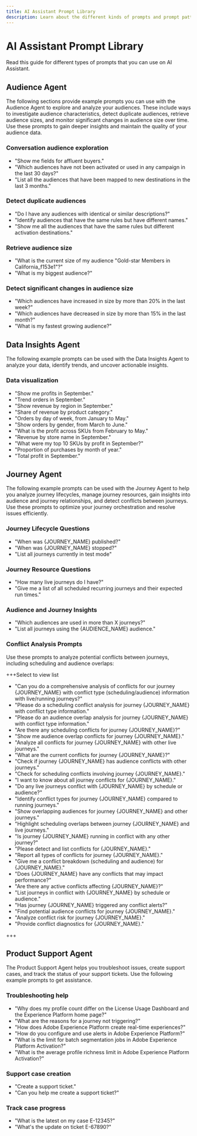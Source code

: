 ```yaml
---
title: AI Assistant Prompt Library
description: Learn about the different kinds of prompts and prompt patterns that you can use when querying AI Assistant.
---
```

# AI Assistant Prompt Library

Read this guide for different types of prompts that you can use on AI Assistant.

## Audience Agent

The following sections provide example prompts you can use with the Audience Agent to explore and analyze your audiences. These include ways to investigate audience characteristics, detect duplicate audiences, retrieve audience sizes, and monitor significant changes in audience size over time. Use these prompts to gain deeper insights and maintain the quality of your audience data.

### Conversation audience exploration

- "Show me fields for affluent buyers."
- "Which audiences have not been activated or used in any campaign in the last 30 days?"
- "List all the audiences that have been mapped to new destinations in the last 3 months."

### Detect duplicate audiences

- "Do I have any audiences with identical or similar descriptions?"
- "Identify audiences that have the same rules but have different names."
- "Show me all the audiences that have the same rules but different activation destinations."

### Retrieve audience size

- "What is the current size of my audience "Gold-star Members in California_f153e1"?"
- "What is my biggest audience?"

### Detect significant changes in audience size

- "Which audiences have increased in size by more than 20% in the last week?"
- "Which audiences have decreased in size by more than 15% in the last month?"
- "What is my fastest growing audience?"

## Data Insights Agent

The following example prompts can be used with the Data Insights Agent to analyze your data, identify trends, and uncover actionable insights.

### Data visualization

- "Show me profits in September."
- "Trend orders in September."
- "Show revenue by region in September."
- "Share of revenue by product category."
- "Orders by day of week, from January to May."
- "Show orders by gender, from March to June."
- "What is the profit across SKUs from February to May."
- "Revenue by store name in September."
- "What were my top 10 SKUs by profit in September?"
- "Proportion of purchases by month of year."
- "Total profit in September."

## Journey Agent

The following example prompts can be used with the Journey Agent to help you analyze journey lifecycles, manage journey resources, gain insights into audience and journey relationships, and detect conflicts between journeys. Use these prompts to optimize your journey orchestration and resolve issues efficiently.

### Journey Lifecycle Questions

- "When was {JOURNEY_NAME} published?"
- "When was {JOURNEY_NAME} stopped?"
- "List all journeys currently in test mode"

### Journey Resource Questions

- "How many live journeys do I have?"
- "Give me a list of all scheduled recurring journeys and their expected run times."

### Audience and Journey Insights

- "Which audiences are used in more than X journeys?"
- "List all journeys using the {AUDIENCE_NAME} audience."

### Conflict Analysis Prompts 

Use these prompts to analyze potential conflicts between journeys, including scheduling and audience overlaps:

+++Select to view list

- "Can you do a comprehensive analysis of conflicts for our journey {JOURNEY_NAME} with conflict type (scheduling/audience) information with live/running journeys?"
- "Please do a scheduling conflict analysis for journey {JOURNEY_NAME} with conflict type information."
- "Please do an audience overlap analysis for journey {JOURNEY_NAME} with conflict type information."
- "Are there any scheduling conflicts for journey {JOURNEY_NAME}?"
- "Show me audience overlap conflicts for journey {JOURNEY_NAME}."
- "Analyze all conflicts for journey {JOURNEY_NAME} with other live journeys."
- "What are the current conflicts for journey {JOURNEY_NAME}?"
- "Check if journey {JOURNEY_NAME} has audience conflicts with other journeys."
- "Check for scheduling conflicts involving journey {JOURNEY_NAME}."
- "I want to know about all journey conflicts for {JOURNEY_NAME}."
- "Do any live journeys conflict with {JOURNEY_NAME} by schedule or audience?"
- "Identify conflict types for journey {JOURNEY_NAME} compared to running journeys."
- "Show overlapping audiences for journey {JOURNEY_NAME} and other journeys."
- "Highlight scheduling overlaps between journey {JOURNEY_NAME} and live journeys."
- "Is journey {JOURNEY_NAME} running in conflict with any other journey?"
- "Please detect and list conflicts for {JOURNEY_NAME}."
- "Report all types of conflicts for journey {JOURNEY_NAME}."
- "Give me a conflict breakdown (scheduling and audience) for {JOURNEY_NAME}."
- "Does {JOURNEY_NAME} have any conflicts that may impact performance?"
- "Are there any active conflicts affecting {JOURNEY_NAME}?"
- "List journeys in conflict with {JOURNEY_NAME} by schedule or audience."
- "Has journey {JOURNEY_NAME} triggered any conflict alerts?"
- "Find potential audience conflicts for journey {JOURNEY_NAME}."
- "Analyze conflict risk for journey {JOURNEY_NAME}."
- "Provide conflict diagnostics for {JOURNEY_NAME}."

+++

## Product Support Agent

The Product Support Agent helps you troubleshoot issues, create support cases, and track the status of your support tickets. Use the following example prompts to get assistance.

### Troubleshooting help

- "Why does my profile count differ on the License Usage Dashboard and the Experience Platform home page?"
- "What are the reasons for a journey not triggering?"
- "How does Adobe Experience Platform create real-time experiences?"
- "How do you configure and use alerts in Adobe Experience Platform?"
- "What is the limit for batch segmentation jobs in Adobe Experience Platform Activation?"
- "What is the average profile richness limit in Adobe Experience Platform Activation?"

### Support case creation

- "Create a support ticket."
- "Can you help me create a support ticket?"

### Track case progress

- "What is the latest on my case E-12345?"
- "What's the update on ticket E-67890?"

